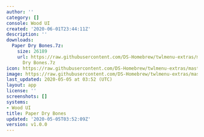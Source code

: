 ```yaml
---
author: ''
category: []
console: Wood UI
created: '2020-06-01T23:44:11Z'
description: ''
downloads:
  Paper Dry Bones.7z:
    size: 26189
    url: https://raw.githubusercontent.com/DS-Homebrew/twlmenu-extras/master/_nds/TWiLightMenu/akmenu/themes/Paper
      Dry Bones.7z
icon: https://raw.githubusercontent.com/DS-Homebrew/twlmenu-extras/master/unistore/icons/ak.png
image: https://raw.githubusercontent.com/DS-Homebrew/twlmenu-extras/master/unistore/icons/ak.png
last_updated: 2020-05-05 at 03:52 (UTC)
layout: app
license: ''
screenshots: []
systems:
- Wood UI
title: Paper Dry Bones
updated: '2020-05-05T03:52:09Z'
version: v1.0.0
---
```

